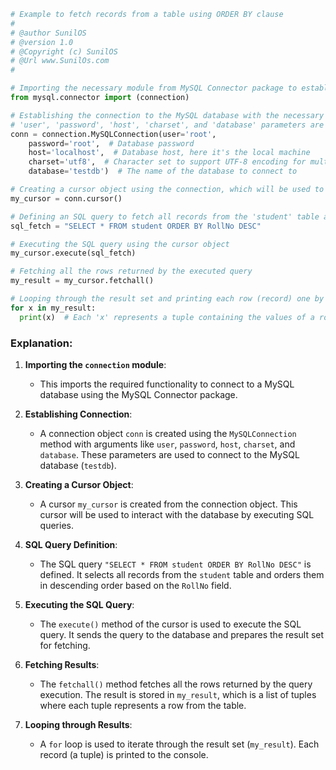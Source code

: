 ```python
# Example to fetch records from a table using ORDER BY clause
#
# @author SunilOS  
# @version 1.0
# @Copyright (c) SunilOS  
# @Url www.SunilOs.com
#

# Importing the necessary module from MySQL Connector package to establish a database connection
from mysql.connector import (connection)

# Establishing the connection to the MySQL database with the necessary credentials
# 'user', 'password', 'host', 'charset', and 'database' parameters are provided to connect
conn = connection.MySQLConnection(user='root', 
    password='root',  # Database password
    host='localhost',  # Database host, here it's the local machine
    charset='utf8',  # Character set to support UTF-8 encoding for multilingual data
    database='testdb')  # The name of the database to connect to

# Creating a cursor object using the connection, which will be used to execute SQL queries
my_cursor = conn.cursor()

# Defining an SQL query to fetch all records from the 'student' table and order them by 'RollNo' in descending order
sql_fetch = "SELECT * FROM student ORDER BY RollNo DESC"

# Executing the SQL query using the cursor object
my_cursor.execute(sql_fetch)

# Fetching all the rows returned by the executed query
my_result = my_cursor.fetchall()

# Looping through the result set and printing each row (record) one by one
for x in my_result:
  print(x)  # Each 'x' represents a tuple containing the values of a row
```

### Explanation:

1. **Importing the `connection` module**:
   - This imports the required functionality to connect to a MySQL database using the MySQL Connector package.

2. **Establishing Connection**:
   - A connection object `conn` is created using the `MySQLConnection` method with arguments like `user`, `password`, `host`, `charset`, and `database`. These parameters are used to connect to the MySQL database (`testdb`).

3. **Creating a Cursor Object**:
   - A cursor `my_cursor` is created from the connection object. This cursor will be used to interact with the database by executing SQL queries.

4. **SQL Query Definition**:
   - The SQL query `"SELECT * FROM student ORDER BY RollNo DESC"` is defined. It selects all records from the `student` table and orders them in descending order based on the `RollNo` field.

5. **Executing the SQL Query**:
   - The `execute()` method of the cursor is used to execute the SQL query. It sends the query to the database and prepares the result set for fetching.

6. **Fetching Results**:
   - The `fetchall()` method fetches all the rows returned by the query execution. The result is stored in `my_result`, which is a list of tuples where each tuple represents a row from the table.

7. **Looping through Results**:
   - A `for` loop is used to iterate through the result set (`my_result`). Each record (a tuple) is printed to the console.

